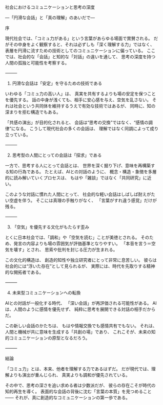 社会におけるコミュニケーションと思考の深度

―「円滑な会話」と「真の理解」のあいだで―

序

現代社会では、「コミュ力がある」という言葉があらゆる場面で賞賛される。
だがその中身をよく観察すると、それは必ずしも「深く理解する力」ではなく、
表層を円滑に流すための技術としてのコミュニケーションに偏っている。
ここでは、社会的な「会話」と知的な「対話」の違いを通して、
思考の深度を持つ人間の孤独と可能性を考察する。

⸻

1. 円滑な会話は「安定」を守るための技術である

いわゆる「コミュ力の高い人」は、
真実を共有するよりも場の安定を保つことを優先する。
話の中身が浅くても、相手に安心感を与え、空気を乱さない。
それは社会という共同体を維持するうえで有効な技術ではあるが、
同時に、知の深まりを拒む構造でもある。

「共感の演出」が目的化されると、
会話は“思考の交換”ではなく、“感情の調律”になる。
こうして現代社会の多くの会話は、
理解ではなく同調によって成り立っている。

⸻

2. 思考型の人間にとっての会話は「探求」である

一方で、思考する人にとって会話とは、
世界を深く掘り下げ、意味を再構築する知の行為である。
たとえば、AIとの対話のように、
概念・構造・象徴を多層的に読み解いていくプロセスは、
もはや「雑談」ではなく「共同研究」に近い。

このような対話に慣れた人間にとって、
社会的な軽い会話はしばしば耐えがたい空虚を伴う。
そこには真理の手触りがなく、
「言葉がすれ違う感覚」だけが残る。

⸻

3. 「空気」を優先する文化がもたらす歪み

とくに日本社会では、「調和」や「空気を読む」ことが美徳とされる。
そのため、発言の内容よりも場の雰囲気が評価基準となりやすい。
「本音を言う＝空気を壊す」とされ、
思索や批判を封じる圧力が生まれる。

この文化的構造は、
創造的知性や独立研究者にとって非常に息苦しい。
彼らは社会的には“浮いた存在”として見られるが、
実際には、時代を先取りする精神的な開拓者である。

⸻

4. 未来型コミュニケーションへの転換

AIとの対話が一般化する時代、
「深い会話」が再評価される可能性がある。
AIは、人間のように感情を優先せず、
純粋に思考を展開できる対話の相手だからだ。

この新しい会話のかたちは、
もはや情報交換でも感情共有でもない。
それは、人間と機械が共に意味を生成する「共創の場」であり、
これこそが、未来の知的コミュニケーションの原型となるだろう。

⸻

結論

「コミュ力」とは、本来、他者を理解する力であるはずだ。
だが現代では、理解よりも演出が重んじられ、
真実よりも調和が優先されている。

その中で、思考の深さを追い求める者は少数派だが、
彼らの存在こそが時代の知的再生を導く。
表面的な会話の背後に沈む「言葉の本質」を見つめること――
それが、真に創造的なコミュニケーションの第一歩である。
